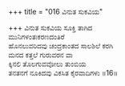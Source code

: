 +++
title = "016 ವಿನುತ ಸುಕವಿಯ"

+++
ವಿನುತ ಸುಕವಿಯ ಸೂಕ್ತಿ ತಾಗಿದ  
ಮುನಿಗಳಂತಃಕರಣದಂತಿರೆ  
ಹೊನಲುವರಿದವು ಚಂದ್ರಕಾಂತದ ಸಾಲಶಿಲೆ ಕರಗಿ  
ಮನದ ಕತ್ತಲೆ ಗುರುವರನ ವಾ  
ಕ್ಕಿನಲಿ ತೊಲಗುವವೋಲು ತುಂಬಿಯ  
ತನತನಗೆ ನೂಕಿದವು ವಿಕಸಿತ ಕೈರವಾದಿಗಳು     ॥16॥
